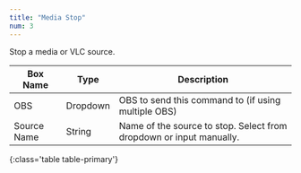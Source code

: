 ```yaml
---
title: "Media Stop"
num: 3
---
```

Stop a media or VLC source.


| Box Name | Type | Description | 
|-------|--------|--------
|OBS|Dropdown|OBS to send this command to (if using multiple OBS)|
|Source Name	|String	|Name of the source to stop. Select from dropdown or input manually. |
{:class='table table-primary'}
